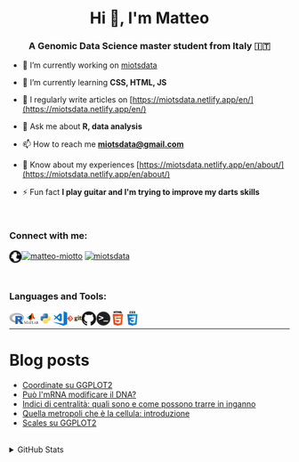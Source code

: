<h1 align="center">Hi 👋, I'm Matteo</h1>
<h3 align="center">A Genomic Data Science master student from Italy 🇮🇹</h3>

- 🔭 I’m currently working on [miotsdata](https://github.com/mmiots9/miotsdata)

- 🌱 I’m currently learning **CSS, HTML, JS**

- 📝 I regularly write articles on [https://miotsdata.netlify.app/en/](https://miotsdata.netlify.app/en/)

- 💬 Ask me about **R, data analysis**

- 📫 How to reach me **miotsdata@gmail.com**

- 📄 Know about my experiences [https://miotsdata.netlify.app/en/about/](https://miotsdata.netlify.app/en/about/)

- ⚡ Fun fact **I play guitar and I'm trying to improve my darts skills**

<br>
<h3 align="left">Connect with me:</h3>
<p align="left">
<a href="https://miotsdata.netlify.app/en/" target="blank"><img align="left" alt="codeSTACKr.com" width="22px" src="https://raw.githubusercontent.com/iconic/open-iconic/master/svg/globe.svg" />
<a href="https://linkedin.com/in/matteo-miotto" target="blank"><img align="center" src="https://raw.githubusercontent.com/rahuldkjain/github-profile-readme-generator/master/src/images/icons/Social/linked-in-alt.svg" alt="matteo-miotto" height="30" width="40" /></a>
<a href="https://instagram.com/miotsdata" target="blank"><img align="center" src="https://raw.githubusercontent.com/rahuldkjain/github-profile-readme-generator/master/src/images/icons/Social/instagram.svg" alt="miotsdata" height="30" width="40" /></a>
</p>
<br>

<h3 align="left">Languages and Tools:</h3>
<img align="left" alt="R" width="26px" src="https://raw.githubusercontent.com/github/explore/80688e429a7d4ef2fca1e82350fe8e3517d3494d/topics/r/r.png" />
<img align="left" alt="Matlab" width="26px" src="https://raw.githubusercontent.com/github/explore/80688e429a7d4ef2fca1e82350fe8e3517d3494d/topics/matlab/matlab.png" />
<img align="left" alt="Python" width="26px" src="https://raw.githubusercontent.com/github/explore/80688e429a7d4ef2fca1e82350fe8e3517d3494d/topics/python/python.png" />
<img align="left" alt="Visual Studio Code" width="26px" src="https://raw.githubusercontent.com/github/explore/80688e429a7d4ef2fca1e82350fe8e3517d3494d/topics/visual-studio-code/visual-studio-code.png" />
<img align="left" alt="Git" width="26px" src="https://raw.githubusercontent.com/github/explore/80688e429a7d4ef2fca1e82350fe8e3517d3494d/topics/git/git.png" />
<img align="left" alt="GitHub" width="26px" src="https://raw.githubusercontent.com/github/explore/78df643247d429f6cc873026c0622819ad797942/topics/github/github.png" />
<img align="left" alt="Terminal" width="26px" src="https://raw.githubusercontent.com/github/explore/80688e429a7d4ef2fca1e82350fe8e3517d3494d/topics/terminal/terminal.png" />
<img align="left" alt="HTML5" width="26px" src="https://raw.githubusercontent.com/github/explore/80688e429a7d4ef2fca1e82350fe8e3517d3494d/topics/html/html.png" />
<img align="left" alt="CSS3" width="26px" src="https://raw.githubusercontent.com/github/explore/80688e429a7d4ef2fca1e82350fe8e3517d3494d/topics/css/css.png" />

<br>

---

# Blog posts

<!-- BLOG-POST-LIST:START -->
- [Coordinate su GGPLOT2](https://miotsdata.netlify.app/it/r/teoria/coordinates-ggplot2/coordinates/)
- [Può l'mRNA modificare il DNA?](https://miotsdata.netlify.app/it/pillole/scienza/dna-mrna_metropoli/)
- [Indici di centralità: quali sono e come possono trarre in inganno](https://miotsdata.netlify.app/it/pillole/analisi_dati/indici_centralita/indici_centralita/)
- [Quella metropoli che è la cellula: introduzione](https://miotsdata.netlify.app/it/pillole/scienza/metropoli1/)
- [Scales su GGPLOT2](https://miotsdata.netlify.app/it/r/teoria/scales-ggplot2/scales/)
<!-- BLOG-POST-LIST:END -->

<br>
<details>
  <summary> GitHub Stats</summary>
  <p>&nbsp;<img align="center" src="https://github-readme-stats.vercel.app/api?username=mmiots9&show_icons=true&locale=en&count_private=true&hide=prs&theme=tokyonight" alt="mmiots9" /></p>
  
  [![Top Langs](https://github-readme-stats.vercel.app/api/top-langs/?username=mmiots9&layout=compact&theme=tokyonight)](https://github.com/mmiots9/github-readme-stats)

</details>


